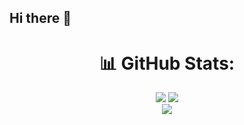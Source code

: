 ## Hi there 👋

<div align="center">

# 📊 GitHub Stats:
![](https://githubstat-git-main-doctoey.vercel.app/api?username=doctoey&theme=aura_dark&hide_border=false&include_all_commits=true&count_private=true)
![](https://github-readme-streak-stats.herokuapp.com/?user=doctoey&theme=aura_dark&hide_border=false)<br/>
![](https://githubstat-git-main-doctoey.vercel.app/api/top-langs/?username=doctoey&theme=aura_dark&hide_border=false&include_all_commits=true&count_private=true&layout=compact)

</div> 

<!--
**JurinKI/JurinKI** is a ✨ _special_ ✨ repository because its `README.md` (this file) appears on your GitHub profile.

Here are some ideas to get you started:

- 🔭 I’m currently working on ...
- 🌱 I’m currently learning ...
- 👯 I’m looking to collaborate on ...
- 🤔 I’m looking for help with ...
- 💬 Ask me about ...
- 📫 How to reach me: ...
- 😄 Pronouns: ...
- ⚡ Fun fact: ...
-->
